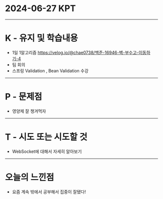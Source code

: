 # 2024-06-27 KPT
---
# K - 유지 및 학습내용
- 1일 1알고리즘 https://velog.io/@chae0738/백준-16946-벽-부수고-이동하기-4
- 팀 회의 
- 스프링 Validation , Bean Validation 수강

---
# P - 문제점
- 영양제 잘 챙겨먹자

---
# T - 시도 또는 시도할 것
- WebSocket에 대해서 자세히 알아보기

---
# 오늘의 느낀점
- 요즘 계속 밖에서 공부해서 집중이 잘됐다!
